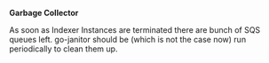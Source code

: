 **Garbage Collector**

As soon as Indexer Instances are terminated there are bunch of SQS queues left. 
go-janitor should be (which is not the case now) run periodically to clean them up.
